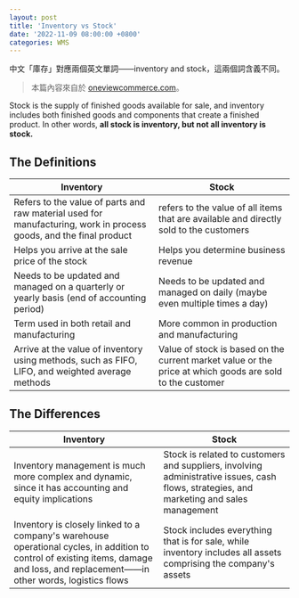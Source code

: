 ```yaml
---
layout: post
title: 'Inventory vs Stock'
date: '2022-11-09 08:00:00 +0800'
categories: WMS
---
```


中文「庫存」對應兩個英文單詞——inventory and stock，這兩個詞含義不同。

> 本篇內容來自於 [oneviewcommerce.com](https://oneviewcommerce.com/blog/inventory-vs-stock)。

Stock is the supply of finished goods available for sale, and inventory includes both finished goods and components that create a finished product. In other words, **all stock is inventory, but not all inventory is stock.**

## The Definitions

Inventory | Stock
--- | ---
Refers to the value of parts and raw material used for manufacturing, work in process goods, and the final product | refers to the value of all items that are available and directly sold to the customers
Helps you arrive at the sale price of the stock | Helps you determine business revenue
Needs to be updated and managed on a quarterly or yearly basis (end of accounting period) | Needs to be updated and managed on daily (maybe even multiple times a day)
Term used in both retail and manufacturing | More common in production and manufacturing
Arrive at the value of inventory using methods, such as FIFO, LIFO, and weighted average methods | Value of stock is based on the current market value or the price at which goods are sold to the customer

## The Differences

Inventory | Stock
--- | ---
Inventory management is much more complex and dynamic, since it has accounting and equity implications | Stock is related to customers and suppliers, involving administrative issues, cash flows, strategies, and marketing and sales management
Inventory is closely linked to a company's warehouse operational cycles, in addition to control of existing items, damage and loss, and replacement——in other words, logistics flows | Stock includes everything that is for sale, while inventory includes all assets comprising the company's assets

